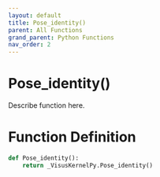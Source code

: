 ```yaml
---
layout: default
title: Pose_identity()
parent: All Functions
grand_parent: Python Functions
nav_order: 2
---
```


# Pose_identity()

Describe function here.

# Function Definition

```python
def Pose_identity():
    return _VisusKernelPy.Pose_identity()
```
